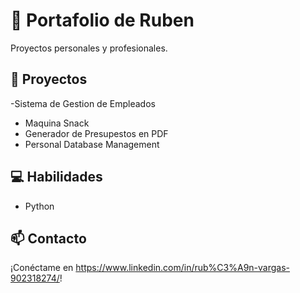 # 🚀 Portafolio de Ruben 
Proyectos personales y profesionales.

## 📂 Proyectos
-Sistema de Gestion de Empleados
- Maquina Snack
- Generador de Presupestos en PDF
- Personal Database Management
## 💻 Habilidades
- Python 


## 📫 Contacto
¡Conéctame en https://www.linkedin.com/in/rub%C3%A9n-vargas-902318274/!
